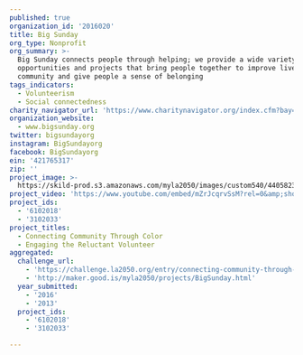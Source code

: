 ```yaml
---
published: true
organization_id: '2016020'
title: Big Sunday
org_type: Nonprofit
org_summary: >-
  Big Sunday connects people through helping; we provide a wide variety of
  opportunities and projects that bring people together to improve lives, build
  community and give people a sense of belonging
tags_indicators:
  - Volunteerism
  - Social connectedness
charity_navigator_url: 'https://www.charitynavigator.org/index.cfm?bay=search.profile&ein=421765317'
organization_website:
  - www.bigsunday.org
twitter: bigsundayorg
instagram: BigSundayorg
facebook: BigSundayorg
ein: '421765317'
zip: ''
project_image: >-
  https://skild-prod.s3.amazonaws.com/myla2050/images/custom540/4405823065741-team91.JPG
project_video: 'https://www.youtube.com/embed/mZrJcqrvSsM?rel=0&amp;showinfo=0'
project_ids:
  - '6102018'
  - '3102033'
project_titles:
  - Connecting Community Through Color
  - Engaging the Reluctant Volunteer
aggregated:
  challenge_url:
    - 'https://challenge.la2050.org/entry/connecting-community-through-color'
    - 'http://maker.good.is/myla2050/projects/BigSunday.html'
  year_submitted:
    - '2016'
    - '2013'
  project_ids:
    - '6102018'
    - '3102033'

---
```

